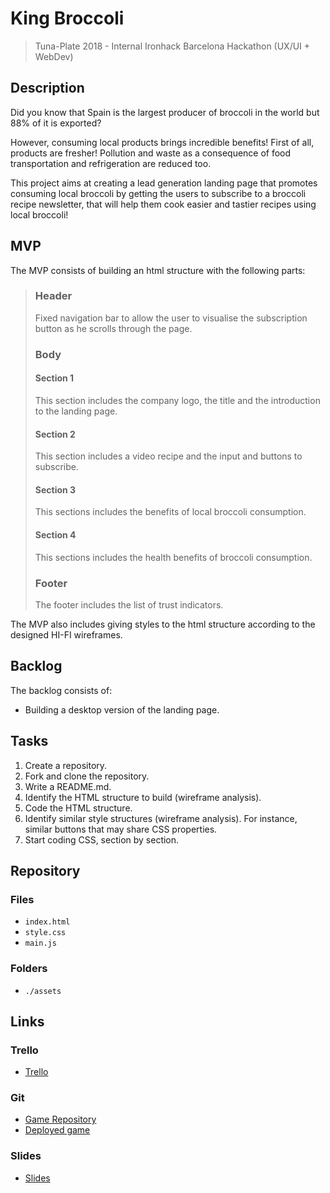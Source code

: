 # King Broccoli

> Tuna-Plate 2018 - Internal Ironhack Barcelona Hackathon (UX/UI + WebDev)

## Description
Did you know that Spain is the largest producer of broccoli in the world but 88% of it is exported?

However, consuming local products brings incredible benefits! First of all, products are fresher! Pollution and waste as a consequence of food transportation and refrigeration are reduced too.

This project aims at creating a lead generation landing page that promotes consuming local broccoli by getting the users to subscribe to a broccoli recipe newsletter, that will help them cook easier and tastier recipes using local broccoli!

## MVP
The MVP consists of building an html structure with the following parts: 

> ### Header
>  Fixed navigation bar to allow the user to visualise the subscription button as he scrolls through the page. 
>  ### Body
>   #### Section 1
>   This section includes the company logo, the title and the introduction to the landing page. 
>   #### Section 2
>  This section includes a video recipe and the input and buttons to subscribe. 
>   #### Section 3
>   This sections includes the benefits of local broccoli consumption. 
>   #### Section 4
>   This sections includes the health benefits of broccoli consumption. 
>  ### Footer
>  The footer includes the list of trust indicators. 

The MVP also includes giving styles to the html structure according to the designed HI-FI wireframes. 
  
## Backlog
The backlog consists of:
- Building a desktop version of the landing page. 


## Tasks
1. Create a repository.
2. Fork and clone the repository. 
3. Write a README.md. 
4. Identify the HTML structure to build (wireframe analysis).
5. Code the HTML structure. 
6. Identify similar style structures (wireframe analysis). For instance, similar buttons that may share CSS properties. 
7. Start coding CSS, section by section. 

## Repository
### Files

  - `index.html`
  - `style.css`
  - `main.js`

### Folders

  - `./assets`


## Links

### Trello
- [Trello](https://trello.com/b/TIdvW5Pt/kingbroccoli)


### Git
- [Game Repository](https://github.com/gap1885/tuna-plate)
- [Deployed game](Pending)


### Slides
- [Slides](Pending)
